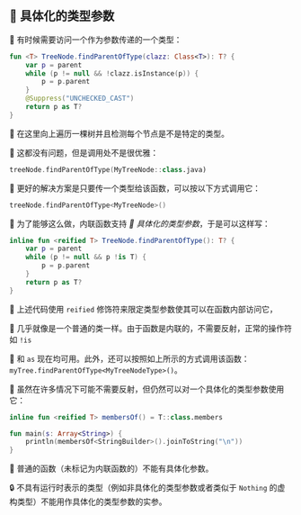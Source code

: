 
## 🌈 具体化的类型参数

🦄 有时候需要访问一个作为参数传递的一个类型：

```kotlin
fun <T> TreeNode.findParentOfType(clazz: Class<T>): T? {
    var p = parent
    while (p != null && !clazz.isInstance(p)) {
        p = p.parent
    }
    @Suppress("UNCHECKED_CAST")
    return p as T?
}
```

🌳 在这里向上遍历一棵树并且检测每个节点是不是特定的类型。

🤔 这都没有问题，但是调用处不是很优雅：

```kotlin
treeNode.findParentOfType(MyTreeNode::class.java)
```

🌟 更好的解决方案是只要传一个类型给该函数，可以按以下方式调用它：

```kotlin
treeNode.findParentOfType<MyTreeNode>()
```

🌠 为了能够这么做，内联函数支持 *🚀 具体化的类型参数*，于是可以这样写：

```kotlin
inline fun <reified T> TreeNode.findParentOfType(): T? {
    var p = parent
    while (p != null && p !is T) {
        p = p.parent
    }
    return p as T?
}
```

🌈 上述代码使用 `reified` 修饰符来限定类型参数使其可以在函数内部访问它，

🎨 几乎就像是一个普通的类一样。由于函数是内联的，不需要反射，正常的操作符如 `!is`

🔧 和 `as` 现在均可用。此外，还可以按照如上所示的方式调用该函数：`myTree.findParentOfType<MyTreeNodeType>()`。

🔬 虽然在许多情况下可能不需要反射，但仍然可以对一个具体化的类型参数使用它：

```kotlin
inline fun <reified T> membersOf() = T::class.members

fun main(s: Array<String>) {
    println(membersOf<StringBuilder>().joinToString("\n"))
}
```

🚫 普通的函数（未标记为内联函数的）不能有具体化参数。

🔒 不具有运行时表示的类型（例如非具体化的类型参数或者类似于
`Nothing` 的虚构类型）不能用作具体化的类型参数的实参。
